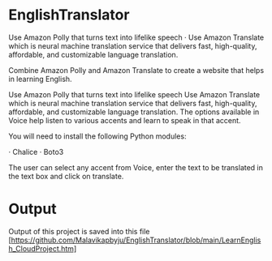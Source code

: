 # EnglishTranslator
 Use Amazon Polly that turns text into lifelike speech  ·       Use Amazon Translate which is neural machine translation service that delivers fast, high-quality, affordable, and customizable language translation.

Combine Amazon Polly and Amazon Translate to create a website that helps in learning English.

Use Amazon Polly that turns text into lifelike speech
Use Amazon Translate which is neural machine translation service that delivers fast, high-quality, affordable, and customizable language translation.
The options available in Voice help listen to various accents and learn to speak in that accent.

You will need to install the following Python modules:

· Chalice 
· Boto3

The user can select any accent from Voice, enter the text to be translated in the text box and click on translate.



# Output

Output of this project is saved into this file [https://github.com/Malavikapbyju/EnglishTranslator/blob/main/LearnEnglish_CloudProject.htm]
